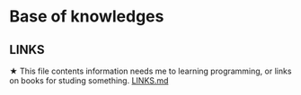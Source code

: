 # Base of knowledges
## LINKS 
★ This file contents information needs me to learning programming, or links on books for studing something. [LINKS.md](/LINKS.md)


